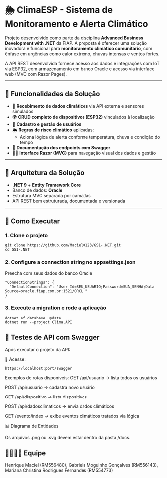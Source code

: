 # 🌦️ ClimaESP - Sistema de Monitoramento e Alerta Climático

Projeto desenvolvido como parte da disciplina **Advanced Business Development with .NET** da FIAP. A proposta é oferecer uma solução inovadora e funcional para **monitoramento climático comunitário**, com ênfase em urgências como calor extremo, chuvas intensas e ventos fortes. 

A API REST desenvolvida fornece acesso aos dados e integrações com IoT via ESP32, com armazenamento em banco Oracle e acesso via interface web (MVC com Razor Pages).

---

## 🚀 Funcionalidades da Solução

- 📡 **Recebimento de dados climáticos** via API externa e sensores simulados
- 🌍 **CRUD completo de dispositivos (ESP32)** vinculados à localização
- 👥 **Cadastro e gestão de usuários**
- 🌦️ **Regras de risco climático** aplicadas:
  - Aciona lógica de alerta conforme temperatura, chuva e condição do tempo
- 🧾 **Documentação dos endpoints com Swagger**
- 🧑‍💻 **Interface Razor (MVC)** para navegação visual dos dados e gestão

---

## 🧱 Arquitetura da Solução

- **.NET 9** + **Entity Framework Core**
- Banco de dados: **Oracle**
- Estrutura MVC separada por camadas
- API REST bem estruturada, documentada e versionada

---

## 🔧 Como Executar

### 1. Clone o projeto

```
git clone https://github.com/Maciel0123/GS1-.NET.git
cd GS1-.NET
```
### 2. Configure a connection string no appsettings.json

Preecha com seus dados do banco Oracle
```
"ConnectionStrings": {
  "DefaultConnection": "User Id=SEU_USUARIO;Password=SUA_SENHA;Data Source=oracle.fiap.com.br:1521/ORCL;"
}
```
### 3. Execute a migration e rode a aplicação
```
dotnet ef database update
dotnet run --project Clima.API
```
## 🧪 Testes de API com Swagger
Após executar o projeto da API:

📌 Acesse:
```
https://localhost:port/swagger
```
Exemplos de rotas disponíveis:
GET /api/usuario → lista todos os usuários

POST /api/usuario → cadastra novo usuário

GET /api/dispositivo → lista dispositivos

POST /api/dadosclimaticos → envia dados climáticos

GET /evento/index → exibe eventos climáticos tratados via lógica

📊 Diagrama de Entidades


Os arquivos .png ou .svg devem estar dentro da pasta /docs.

## 👨‍👩‍👧‍👦 Equipe
Henrique Maciel (RM556480),
Gabriela Moguinho Gonçalves (RM556143),
Mariana Christina Rodrigues Fernandes (RM554773)
